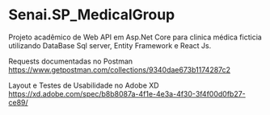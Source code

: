 # Senai.SP_MedicalGroup
Projeto acadêmico de Web API em Asp.Net Core para clinica médica ficticia utilizando DataBase Sql server, Entity Framework e React Js.

Requests documentadas no Postman
https://www.getpostman.com/collections/9340dae673b1174287c2

Layout e Testes de Usabilidade no Adobe XD
https://xd.adobe.com/spec/b8b8087a-4f1e-4e3a-4f30-3f4f00d0fb27-ce89/


